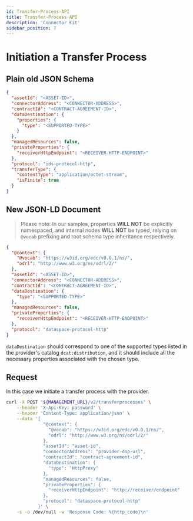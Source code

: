 ```yaml
---
id: Transfer-Process-API
title: Transfer-Process-API
description: 'Connector Kit'
sidebar_position: 7
---
```


# Initiation a Transfer Process

## Plain old JSON Schema

```json
{
  "assetId": "<ASSET-ID>",
  "connectorAddress": "<CONNECTOR-ADDRESS>",
  "contractId": "<CONTRACT-AGREEMENT-ID>",
  "dataDestination": {
    "properties": {
      "type": "<SUPPORTED-TYPE>"
    }
  },
  "managedResources": false,
  "privateProperties": {
    "receiverHttpEndpoint": "<RECEIVER-HTTP-ENDPOINT>"
  },
  "protocol": "ids-protocol-http",
  "transferType": {
    "contentType": "application/octet-stream",
    "isFinite": true
  }
}
```

## New JSON-LD Document

> Please note: In our samples, properties **WILL NOT** be explicitly namespaced, and internal nodes **WILL NOT** be typed, relying on `@vocab` prefixing and root schema type inheritance respectively.

```json
{
  "@context": {
    "@vocab": "https://w3id.org/edc/v0.0.1/ns/",
    "odrl": "http://www.w3.org/ns/odrl/2/"
  },
  "assetId": "<ASSET-ID>",
  "connectorAddress": "<CONNECTOR-ADDRESS>",
  "contractId": "<CONTRACT-AGREEMENT-ID>",
  "dataDestination": {
    "type": "<SUPPORTED-TYPE>"
  },
  "managedResources": false,
  "privateProperties": {
    "receiverHttpEndpoint": "<RECEIVER-HTTP-ENDPOINT>"
  },
  "protocol": "dataspace-protocol-http"
}
```

`dataDestination` should correspond to one of the supported types listed in the provider's catalog `dcat:distribution`, and it should include all the necessary properties associated with the chosen type.

## Request

In this case we initiate a transfer process with the provider.

```bash
curl -X POST "${MANAGEMENT_URL}/v2/transferprocesses" \
    --header 'X-Api-Key: password' \
    --header 'Content-Type: application/json' \
    --data '{
              "@context": {
                "@vocab": "https://w3id.org/edc/v0.0.1/ns/",
                "odrl": "http://www.w3.org/ns/odrl/2/"
              },
              "assetId": "asset-id",
              "connectorAddress": "provider-dsp-url",
              "contractId": "contract-agreement-id",
              "dataDestination": {
                "type": "HttpProxy"  
              },
              "managedResources": false,
              "privateProperties": {
                "receiverHttpEndpoint": "http://receiver/endpoint"
              },
              "protocol": "dataspace-protocol-http"
            }' \
    -s -o /dev/null -w 'Response Code: %{http_code}\n'
```
